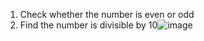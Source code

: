 1. Check whether the number is even or odd
2. Find the number is divisible by 10![image](https://github.com/NandhiniLakshmipathy/Java/assets/86370900/49fae1c0-ff7d-4623-87d5-fd12fe07fae9)

   
